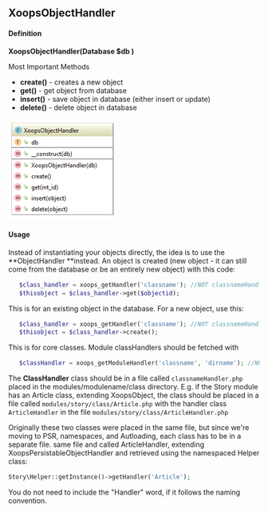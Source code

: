 ## XoopsObjectHandler 

#### Definition
**XoopsObjectHandler(Database $db )**

Most Important Methods
*   **create()** - creates a new object
*   **get()** - get object from database
*   **insert()** - save object in database (either insert or update)
*   **delete()** - delete object in database

![](../../assets/uml/XoopsObjectHandler.png)

#### Usage
Instead of instantiating your objects directly, the idea is to use the **ObjectHandler **instead. An object is created (new object - it can still come from the database or be an entirely new object) with this code:
```php
   $class_handler = xoops_getHandler('classname'); //NOT classnameHandler
   $thisobject = $class_handler->get($objectid);
```

This is for an existing object in the database. For a new object, use this:
```php
   $class_handler = xoops_getHandler('classname'); //NOT classnameHandler
   $thisobject = $class_handler->create();
```

This is for core classes. Module classHandlers should be fetched with
```php
   $classHandler = xoops_getModuleHandler('classname', 'dirname'); //NOT classnameHandler
```

The **ClassHandler** class should be in a file called ```classnameHandler.php``` placed in the modules/modulename/class directory. E.g. if the Story module has an Article class, extending XoopsObject, the class should be placed in a file called ```modules/story/class/Article.php``` with the handler class ```ArticleHandler``` in the file ```modules/story/class/ArticleHandler.php```

Originally these two classes were placed in the same file, but since we're moving to PSR, namespaces, and Autloading, each class has to be in a separate file.
same file and called ArticleHandler, extending XoopsPersistableObjectHandler and retrieved using the namespaced Helper class:
```php
Story\Helper::getInstance()->getHandler('Article');
```

You do not need to include the "Handler" word, if it follows the naming convention.
